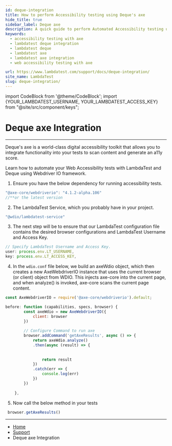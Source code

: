 ```yaml
---
id: deque-integration
title: How to perform Accessibility testing using Deque's axe
hide_title: true
sidebar_label: Deque axe
description: A quick guide to perform Automated Accessibility testing using Deque's axe across 3000+ browsers and OS combinations.
keywords:
  - accessibility testing with axe
  - lambdatest deque integration
  - lambdatest deque
  - lambdatest axe
  - lambdatest axe integration
  - web accessibility testing with axe

url: https://www.lambdatest.com/support/docs/deque-integration/
site_name: LambdaTest
slug: deque-integration/
---
```


import CodeBlock from '@theme/CodeBlock';
import {YOUR_LAMBDATEST_USERNAME, YOUR_LAMBDATEST_ACCESS_KEY} from "@site/src/component/keys";

<script type="application/ld+json"
      dangerouslySetInnerHTML={{ __html: JSON.stringify({
       "@context": "https://schema.org",
        "@type": "BreadcrumbList",
        "itemListElement": [{
          "@type": "ListItem",
          "position": 1,
          "name": "Home",
          "item": "https://www.lambdatest.com"
        },{
          "@type": "ListItem",
          "position": 2,
          "name": "Support",
          "item": "https://www.lambdatest.com/support/docs/"
        },{
          "@type": "ListItem",
          "position": 3,
          "name": "Deque axe Integration",
          "item": "https://www.lambdatest.com/support/docs/deque-integration/"
        }]
      })
    }}
></script>

# Deque axe Integration
***

Deque's axe is a world-class digital accessibility toolkit that allows you to integrate functionality into your tests to scan content and generate an a11y score.

Learn how to automate your Web Accessibility tests with LambdaTest and Deque using Webdriver IO framework.


1. Ensure you have the below dependency for running accessibility tests.

```js
"@axe-core/webdriverio": "4.1.2-alpha.106"
//**or the latest version
```

2. The LambdaTest Service, which you probably have in your project.

```js
"@wdio/lambdatest-service"
```

3. The next step will be to ensure that our LambdaTest configuration file contains the desired browser configurations and LambdaTest Username and Access Key.

```js
// Specify LambdaTest Username and Access Key.
user: process.env.LT_USERNAME,
key: process.env.LT_ACCESS_KEY,
```

4. In the `wdio.conf` file below, we build an axeWdio object, which then creates a new AxeWebdriverIO instance that uses the current browser (or client) object from WDIO. This injects axe-core into the current page, and when analyze() is invoked, axe-core scans the current page content.

```js
const AxeWebdriverIO = require('@axe-core/webdriverio').default;

before: function (capabilities, specs, browser) {
        const axeWdio = new AxeWebdriverIO({
            client: browser
        })
 
        // Configure Command to run axe
        browser.addCommand('getAxeResults', async () => {
            return axeWdio.analyze()
            .then(async (result) => {
              
             
                return result
            })
            .catch(err => {
                console.log(err)
            })
        })
 
    },
 ```

 5. Now call the below method in your tests

```js
 browser.getAxeResults()
```

---

<nav aria-label="breadcrumbs">
  <ul className="breadcrumbs">
    <li className="breadcrumbs__item">
      <a className="breadcrumbs__link" target="_self" href="https://www.lambdatest.com">
        Home
      </a>
    </li>
    <li className="breadcrumbs__item">
      <a className="breadcrumbs__link" target="_self" href="https://www.lambdatest.com/support/docs/">
        Support
      </a>
    </li>
    <li className="breadcrumbs__item breadcrumbs__item--active">
      <span className="breadcrumbs__link">
      Deque axe Integration
      </span>
    </li>
  </ul>
</nav>


